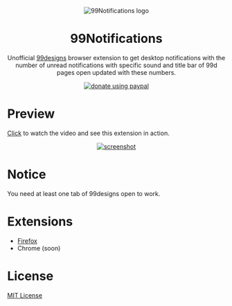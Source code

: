 <p align="center"><img src="https://i.imgur.com/xN9FcPM.png" alt="99Notifications logo" /></p>

<h1 align="center">99Notifications</h1>
<p align="center">Unofficial <a href="https://99designs.com">99designs</a> browser extension to get desktop notifications with the number of unread notifications with specific sound and title bar of 99d pages open updated with these numbers.</p>

<p align="center"><a href="https://www.paypal.com/cgi-bin/webscr?cmd=_s-xclick&hosted_button_id=52WANGN4BEDLJ"><img src="https://img.shields.io/badge/donate%20using-paypal-green.svg" alt="donate using paypal" /></a></p>

# Preview
[Click](https://www.youtube.com/watch?v=tGz0kNNwo-A) to watch the video and see this extension in action.
<p align="center"><a href="https://www.youtube.com/watch?v=tGz0kNNwo-A"><img src="https://i.imgur.com/7OpGbJ7.png" alt="screenshot"></a></p>

# Notice
You need at least one tab of 99designs open to work.

# Extensions
- [Firefox](https://addons.mozilla.org/addon/99notifications/)
- Chrome (soon)

# License
[MIT License](https://github.com/daltonmenezes/99notifications/blob/master/LICENSE)
